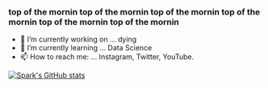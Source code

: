 ### top of the mornin top of the mornin top of the mornin top of the mornin top of the mornin top of the mornin 

<!--
**therealspark9/therealspark9** is a ✨ _special_ ✨ repository because its `README.md` (this file) appears on your GitHub profile.

Here are some ideas to get you started:
-->
- 🔭 I’m currently working on ... dying
- 🌱 I’m currently learning ... Data Science
- 📫 How to reach me: ... Instagram, Twitter, YouTube.

[![Spark's GitHub stats](https://github-readme-stats.vercel.app/api?username=therealspark9)](https://github.com/therealspark9/github-readme-stats)
